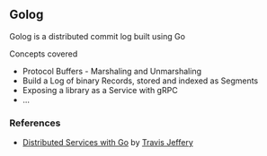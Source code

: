 ## Golog

Golog is a distributed commit log built using Go

Concepts covered
- Protocol Buffers - Marshaling and Unmarshaling
- Build a Log of binary Records, stored and indexed as Segments
- Exposing a library as a Service with gRPC
- ...

### References

- [Distributed Services with Go](https://pragprog.com/titles/tjgo/distributed-services-with-go) by [Travis Jeffery](https://twitter.com/travisjeffery)
